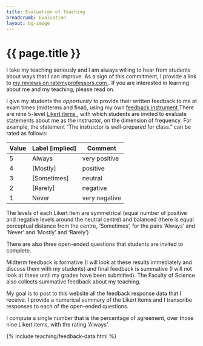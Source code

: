 ```yaml
---
title: Evaluation of Teaching
breadcrumb: Evaluation
layout: bg-image
---
```

# {{ page.title }}

<div class="card">
  <div class="card-body">
    <p>
I take my teaching seriously and I am always willing to hear from students about
ways that I can improve.
As a sign of this commitment, I provide a link to
<a target="_blank"{%comment%}_{%endcomment%}
href="http://www.ratemyprofessors.com/ShowRatings.jsp?tid=34540">
  my reviews on ratemyprofessors.com
</a>.
If you are interested in learning about me and my teaching,
please read on.
</p>
<p>
I give my students the <em>opportunity</em> to provide their written feedback to me at exam times
(midterms and final), using my own
<a target="_blank"{%comment%}_{%endcomment%}
href="{{'/assets/teaching/pdf/feedback-instrument.pdf' | relative_url}}">
  feedback instrument
</a>
There are nine 5-level
<a target="_blank"{%comment%}_{%endcomment%}
href="https://en.wikipedia.org/wiki/Likert_scale">
  Likert items
</a>,
with which students are invited to evaluate statements about me as the instructor, on the dimension of frequency. For example, the statement &ldquo;The instructor is well-prepared for class.&rdquo; can be rated as follows:
</p>
<p></p>
<table class="table">
  <thead>
    <tr>
      <th>Value</th>
      <th>Label [implied]</th>
      <th>Comment</th>
    </tr>
  </thead>
  <tbody>
    <tr>
      <td>5</td><td>Always</td><td>very positive</td>
    </tr>
    <tr>
      <td>4</td><td>[Mostly]</td><td>positive</td>
    </tr>
    <tr>
      <td>3</td><td>[Sometimes]</td><td>neutral</td>
    </tr>
    <tr>
      <td>2</td><td>[Rarely]</td><td>negative</td>
    </tr>
    <tr>
      <td>1</td><td>Never</td><td>very negative</td>
    </tr>
  </tbody>
</table>

<p></p>
<p>
The levels of each Likert item are symmetrical (equal number of positive and negative levels around the neutral centre) and balanced (there is equal perceptual distance from the centre,
&lsquo;Sometimes&rsquo;,
for the pairs &lsquo;Always&rsquo; and &lsquo;Never&rsquo; and
  &lsquo;Mostly&rsquo; and &lsquo;Rarely&rsquo;)
  </p>
  <p>

There are also three open-ended questions that students are invited to complete.
</p>
<p>
Midterm feedback is formative (I will look at these results immediately and discuss them with my students) and final feedback is summative (I will not look at these until my grades have been submitted). The Faculty of Science also collects summative feedback about my teaching.
</p>
<p>
My goal is to post to this website all the feedback response data that I receive. I provide a numerical summary of the Likert items and I transcribe responses to each of the open-ended questions.
</p>
<p>
I compute a single number that is the percentage of agreement, over those nine Likert items, with the rating &lsquo;Always&rsquo;.
</p>

{% include teaching/feedback-data.html %}
</div>
</div>
